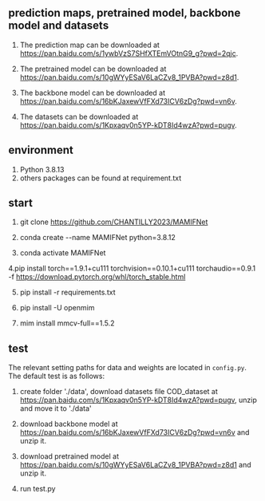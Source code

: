 ## prediction maps, pretrained model, backbone model and datasets
1. The prediction map can be downloaded at https://pan.baidu.com/s/1ywbVzS7SHfXTEmVOtnG9_g?pwd=2qjc.

2. The pretrained model can be downloaded at https://pan.baidu.com/s/10gWYyESaV6LaCZv8_1PVBA?pwd=z8d1.

3. The backbone model can be downloaded at https://pan.baidu.com/s/16bKJaxewVfFXd73ICV6zDg?pwd=vn6v.

4. The datasets can be downloaded at https://pan.baidu.com/s/1Kpxaqv0n5YP-kDT8Id4wzA?pwd=pugv.

## environment
1. Python 3.8.13
2. others packages can be found at requirement.txt


## start


1. git clone https://github.com/CHANTILLY2023/MAMIFNet

2. conda create --name MAMIFNet python=3.8.12

3. conda activate MAMIFNet

4.pip install torch==1.9.1+cu111 torchvision==0.10.1+cu111 torchaudio==0.9.1 -f https://download.pytorch.org/whl/torch_stable.html

5. pip install -r requirements.txt 

6. pip install -U openmim 

7. mim install mmcv-full==1.5.2

## test
The relevant setting paths for data and weights are located in `config.py`. The default test is as follows:

1. create folder './data', download datasets file COD_dataset at https://pan.baidu.com/s/1Kpxaqv0n5YP-kDT8Id4wzA?pwd=pugv, unzip and move it to './data'

2. download backbone model at https://pan.baidu.com/s/16bKJaxewVfFXd73ICV6zDg?pwd=vn6v and unzip it.

3. download pretrained model at https://pan.baidu.com/s/10gWYyESaV6LaCZv8_1PVBA?pwd=z8d1 and unzip it.

4. run test.py


